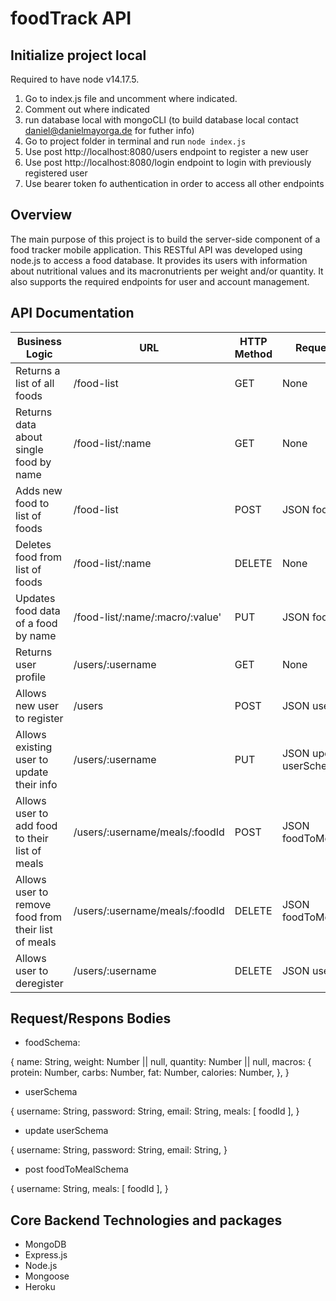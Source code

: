 # foodTrack API

## Initialize project local

Required to have node v14.17.5.

1. Go to index.js file and uncomment where indicated.
2. Comment out where indicated
3. run database local with mongoCLI (to build database local contact daniel@danielmayorga.de for futher info)
4. Go to project folder in terminal and run `node index.js`
5. Use post http://localhost:8080/users endpoint to register a new user
6. Use post http://localhost:8080/login endpoint to login with previously registered user
7. Use bearer token fo authentication in order to access all other endpoints

## Overview

The main purpose of this project is to build the server-side component of a food tracker mobile application. This RESTful API was developed using node.js to access a food database. It provides its users with information about nutritional values and its macronutrients per weight and/or quantity. It also supports the required endpoints for user and account management.

## API Documentation

| Business Logic                                      | URL                             | HTTP Method | Request Body           | Response Body           |
| --------------------------------------------------- | ------------------------------- | ----------- | ---------------------- | ----------------------- |
| Returns a list of all foods                         | /food-list                      | GET         | None                   | JSON[] foodSchema       |
| Returns data about single food by name              | /food-list/:name                | GET         | None                   | JSON foodSchema         |
| Adds new food to list of foods                      | /food-list                      | POST        | JSON foodSchema        | JSON new foodSchema     |
| Deletes food from list of foods                     | /food-list/:name                | DELETE      | None                   | Food deletion message   |
| Updates food data of a food by name                 | /food-list/:name/:macro/:value' | PUT         | JSON foodSchema        | JSON updated foodSchema |
| Returns user profile                                | /users/:username                | GET         | None                   | JSON userSchema         |
| Allows new user to register                         | /users                          | POST        | JSON userSchema        | JSON userSchema         |
| Allows existing user to update their info           | /users/:username                | PUT         | JSON update userSchema | JSON update userSchema  |
| Allows user to add food to their list of meals      | /users/:username/meals/:foodId  | POST        | JSON foodToMealSchema  | JSON userSchema         |
| Allows user to remove food from their list of meals | /users/:username/meals/:foodId  | DELETE      | JSON foodToMealSchema  | JSON userSchema         |
| Allows user to deregister                           | /users/:username                | DELETE      | JSON username          | User deletion message   |

## Request/Respons Bodies

- foodSchema:

{
name: String,
weight: Number || null,
quantity: Number || null,
macros: {
protein: Number,
carbs: Number,
fat: Number,
calories: Number,
},
}

- userSchema

{
username: String,
password: String,
email: String,
meals: [ foodId ],
}

- update userSchema

{
username: String,
password: String,
email: String,
}

- post foodToMealSchema

{
username: String,
meals: [ foodId ],
}

## Core Backend Technologies and packages

- MongoDB
- Express.js
- Node.js
- Mongoose
- Heroku
